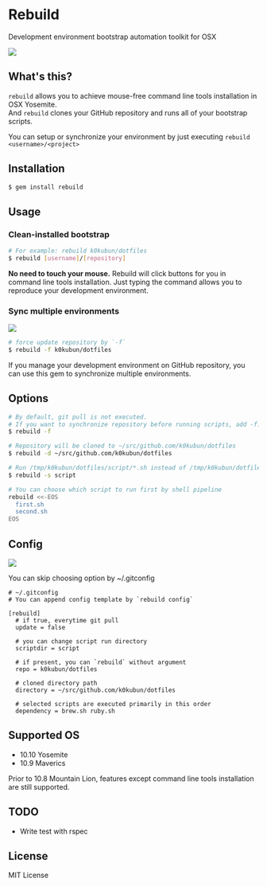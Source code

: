 # Rebuild

Development environment bootstrap automation toolkit for OSX

![](http://pic.k0kubun.com/174syGrQYpdTo0N.gif)

## What's this?

`rebuild` allows you to achieve mouse-free command line tools installation in OSX Yosemite.  
And `rebuild` clones your GitHub repository and runs all of your bootstrap scripts.  
  
You can setup or synchronize your environment by just executing `rebuild <username>/<project>`

## Installation

```bash
$ gem install rebuild
```

## Usage

### Clean-installed bootstrap

```bash
# For example: rebuild k0kubun/dotfiles
$ rebuild [username]/[repository]
```

**No need to touch your mouse.** Rebuild will click buttons for you in command line tools installation.
Just typing the command allows you to reproduce your development environment.

### Sync multiple environments

![](http://pic.k0kubun.com/1B8yBClo0bg4W7Q.gif)

```bash
# force update repository by `-f`
$ rebuild -f k0kubun/dotfiles
```

If you manage your development environment on GitHub repository,
you can use this gem to synchronize multiple environments.

## Options

```bash
# By default, git pull is not executed.
# If you want to synchronize repository before running scripts, add -f.
$ rebuild -f

# Repository will be cloned to ~/src/github.com/k0kubun/dotfiles
$ rebuild -d ~/src/github.com/k0kubun/dotfiles

# Run /tmp/k0kubun/dotfiles/script/*.sh instead of /tmp/k0kubun/dotfiles/*.sh
$ rebuild -s script

# You can choose which script to run first by shell pipeline
rebuild <<-EOS
  first.sh
  second.sh
EOS
```

## Config

![](http://pic.k0kubun.com/wsrFmSZhBOug1Yj.gif)

You can skip choosing option by ~/.gitconfig

```aconf
# ~/.gitconfig
# You can append config template by `rebuild config`

[rebuild]
  # if true, everytime git pull
  update = false

  # you can change script run directory
  scriptdir = script

  # if present, you can `rebuild` without argument
  repo = k0kubun/dotfiles

  # cloned directory path
  directory = ~/src/github.com/k0kubun/dotfiles

  # selected scripts are executed primarily in this order
  dependency = brew.sh ruby.sh
```

## Supported OS

- 10.10 Yosemite
- 10.9 Maverics

Prior to 10.8 Mountain Lion, features except command line tools installation are still supported.

## TODO

- Write test with rspec

## License

MIT License
